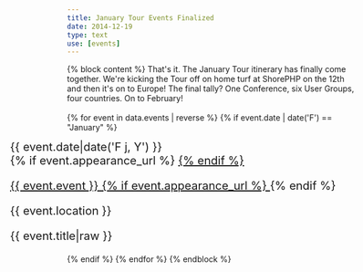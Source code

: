 ```yaml
---
title: January Tour Events Finalized
date: 2014-12-19
type: text
use: [events]
---
```

{% block content %}
That's it. The January Tour itinerary has finally come together. We're kicking the Tour off on home turf at ShorePHP on the
 12th and then it's on to Europe!  The final tally? One Conference, six User Groups, four countries. On to February!<br>&nbsp;<br>
    {% for event in data.events | reverse %}
        {% if event.date | date('F') == "January" %}
            <div class="row appearance" style="font-size:20px; margin-left:-100px">
            <div class="col-md-3 text-right appearance-date">
                    {{ event.date|date('F j, Y') }}
                </div>
                <div class="col-md-9 appearance-details">
                    {% if event.appearance_url %}
                        <a href="{{ event.appearance_url }}">
                    {% endif %}
                    <p class="appearance-details__event">{{ event.event }}
                    {% if event.appearance_url %}
                        </a>
                    {% endif %}  
                    <div class="appearance-details__location">{{ event.location }}</div>
                    <p class="appearance-details__title">{{ event.title|raw }}</p>
                </div>
            </div>
        {% endif %}
    {% endfor %}
{% endblock %}